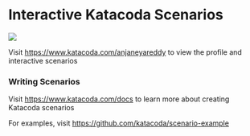 # Interactive Katacoda Scenarios

[![](http://shields.katacoda.com/katacoda/anjaneyareddy/count.svg)](https://www.katacoda.com/anjaneyareddy "Get your profile on Katacoda.com")

Visit https://www.katacoda.com/anjaneyareddy to view the profile and interactive scenarios

### Writing Scenarios
Visit https://www.katacoda.com/docs to learn more about creating Katacoda scenarios

For examples, visit https://github.com/katacoda/scenario-example
